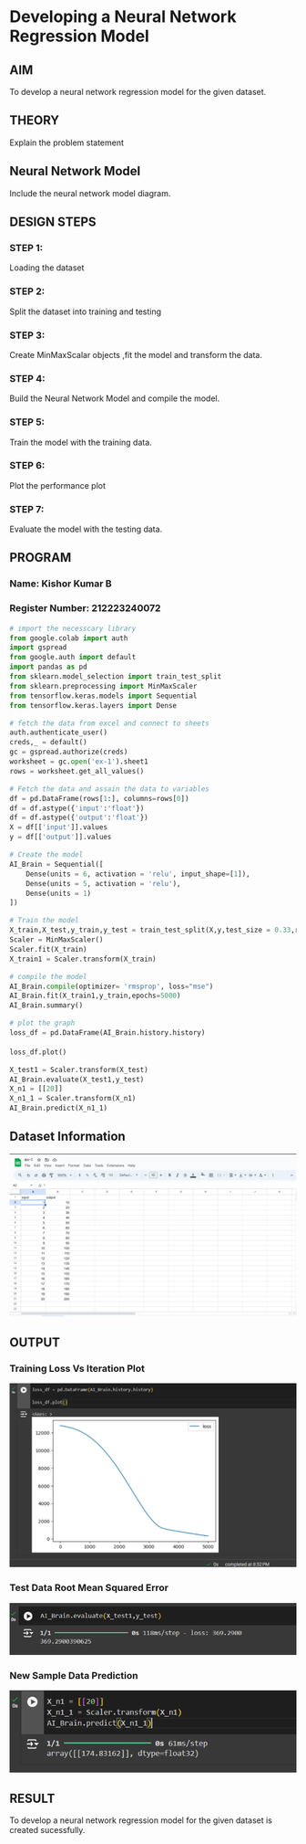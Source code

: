 # Developing a Neural Network Regression Model

## AIM

To develop a neural network regression model for the given dataset.

## THEORY

Explain the problem statement

## Neural Network Model

Include the neural network model diagram.

## DESIGN STEPS

### STEP 1:

Loading the dataset

### STEP 2:

Split the dataset into training and testing

### STEP 3:

Create MinMaxScalar objects ,fit the model and transform the data.

### STEP 4:

Build the Neural Network Model and compile the model.

### STEP 5:

Train the model with the training data.

### STEP 6:

Plot the performance plot

### STEP 7:

Evaluate the model with the testing data.

## PROGRAM
### Name: Kishor Kumar B
### Register Number:  212223240072
```python
# import the necesscary library
from google.colab import auth
import gspread
from google.auth import default
import pandas as pd
from sklearn.model_selection import train_test_split
from sklearn.preprocessing import MinMaxScaler
from tensorflow.keras.models import Sequential
from tensorflow.keras.layers import Dense
```
```python
# fetch the data from excel and connect to sheets
auth.authenticate_user()
creds,_ = default()
gc = gspread.authorize(creds)
worksheet = gc.open('ex-1').sheet1
rows = worksheet.get_all_values() 
```
```python
# Fetch the data and assain the data to variables
df = pd.DataFrame(rows[1:], columns=rows[0])
df = df.astype({'input':'float'})
df = df.astype({'output':'float'})
X = df[['input']].values
y = df[['output']].values
```
```python
# Create the model
AI_Brain = Sequential([
    Dense(units = 6, activation = 'relu', input_shape=[1]),
    Dense(units = 5, activation = 'relu'),
    Dense(units = 1)
])
```
```python
# Train the model
X_train,X_test,y_train,y_test = train_test_split(X,y,test_size = 0.33,random_state = 33)
Scaler = MinMaxScaler()
Scaler.fit(X_train)
X_train1 = Scaler.transform(X_train)
```
```python
# compile the model
AI_Brain.compile(optimizer= 'rmsprop', loss="mse")
AI_Brain.fit(X_train1,y_train,epochs=5000)
AI_Brain.summary()
```
```python
# plot the graph
loss_df = pd.DataFrame(AI_Brain.history.history)

loss_df.plot()
```
```python
X_test1 = Scaler.transform(X_test)
AI_Brain.evaluate(X_test1,y_test)
X_n1 = [[20]]
X_n1_1 = Scaler.transform(X_n1)
AI_Brain.predict(X_n1_1)
```


## Dataset Information
![Dataset](img/dataset.png)

## OUTPUT

### Training Loss Vs Iteration Plot

![graph](img/graph.png)

### Test Data Root Mean Squared Error

![RMS](img/loss.png)


### New Sample Data Prediction

![new sample data](img/final.png)

## RESULT

To develop a neural network regression model for the given dataset is created sucessfully.
